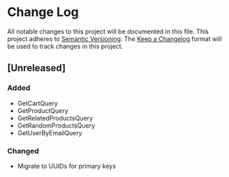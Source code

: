 # Change Log
All notable changes to this project will be documented in this file.
This project adheres to [Semantic Versioning](http://semver.org/).
The [Keep a Changelog](http://keepachangelog.com/) format will be
used to track changes in this project.

## [Unreleased]
### Added
- GetCartQuery
- GetProductQuery
- GetRelatedProductsQuery
- GetRandomProductsQuery
- GetUserByEmailQuery

### Changed
- Migrate to UUIDs for primary keys
